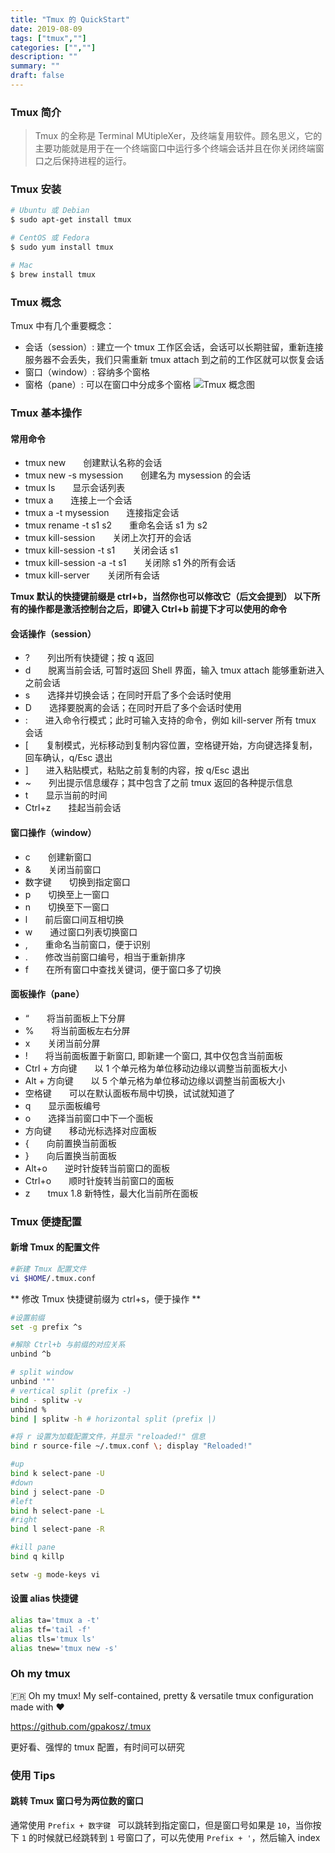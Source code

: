 ```yaml
---
title: "Tmux 的 QuickStart"
date: 2019-08-09
tags: ["tmux",""]
categories: ["",""]
description: ""
summary: ""
draft: false
---
```


### Tmux 简介
> Tmux 的全称是 Terminal MUtipleXer，及终端复用软件。顾名思义，它的主要功能就是用于在一个终端窗口中运行多个终端会话并且在你关闭终端窗口之后保持进程的运行。

### Tmux 安装
```bash
# Ubuntu 或 Debian
$ sudo apt-get install tmux

# CentOS 或 Fedora
$ sudo yum install tmux

# Mac
$ brew install tmux
```

### Tmux 概念
Tmux 中有几个重要概念：
- 会话（session）: 建立一个 tmux 工作区会话，会话可以长期驻留，重新连接服务器不会丢失，我们只需重新 tmux attach 到之前的工作区就可以恢复会话
- 窗口（window）: 容纳多个窗格
- 窗格（pane）: 可以在窗口中分成多个窗格
![Tmux 概念图](https://img.aladdinding.cn/tmux.png)


### Tmux 基本操作
#### 常用命令
- tmux new　　创建默认名称的会话
- tmux new -s mysession　　创建名为 mysession 的会话
- tmux ls　　显示会话列表
- tmux a　　连接上一个会话
- tmux a -t mysession　　连接指定会话
- tmux rename -t s1 s2　　重命名会话 s1 为 s2
- tmux kill-session　　关闭上次打开的会话
- tmux kill-session -t s1　　关闭会话 s1
- tmux kill-session -a -t s1　　关闭除 s1 外的所有会话
- tmux kill-server　　关闭所有会话

**Tmux 默认的快捷键前缀是 ctrl+b，当然你也可以修改它（后文会提到）
以下所有的操作都是激活控制台之后，即键入 Ctrl+b 前提下才可以使用的命令**

#### 会话操作（session）
- ?　　列出所有快捷键；按 q 返回
- d　　脱离当前会话, 可暂时返回 Shell 界面，输入 tmux attach 能够重新进入之前会话
- s　　选择并切换会话；在同时开启了多个会话时使用
- D　　选择要脱离的会话；在同时开启了多个会话时使用
- :　　进入命令行模式；此时可输入支持的命令，例如 kill-server 所有 tmux 会话
- [　　复制模式，光标移动到复制内容位置，空格键开始，方向键选择复制，回车确认，q/Esc 退出
- ]　　进入粘贴模式，粘贴之前复制的内容，按 q/Esc 退出
- ~　　列出提示信息缓存；其中包含了之前 tmux 返回的各种提示信息
- t　　显示当前的时间
- Ctrl+z　　挂起当前会话

#### 窗口操作（window）
- c　　创建新窗口
- &　　关闭当前窗口
- 数字键　　切换到指定窗口
- p　　切换至上一窗口
- n　　切换至下一窗口
- l　　前后窗口间互相切换
- w　　通过窗口列表切换窗口
- ,　　重命名当前窗口，便于识别
- .　　修改当前窗口编号，相当于重新排序
- f　　在所有窗口中查找关键词，便于窗口多了切换

#### 面板操作（pane）
- “　　将当前面板上下分屏
- %　　将当前面板左右分屏
- x　　关闭当前分屏
- !　　将当前面板置于新窗口, 即新建一个窗口, 其中仅包含当前面板
- Ctrl + 方向键　　以 1 个单元格为单位移动边缘以调整当前面板大小
- Alt + 方向键　　以 5 个单元格为单位移动边缘以调整当前面板大小
- 空格键　　可以在默认面板布局中切换，试试就知道了
- q　　显示面板编号
- o　　选择当前窗口中下一个面板
- 方向键　　移动光标选择对应面板
- {　　向前置换当前面板
- }　　向后置换当前面板
- Alt+o　　逆时针旋转当前窗口的面板
- Ctrl+o　　顺时针旋转当前窗口的面板
- z　　tmux 1.8 新特性，最大化当前所在面板

### Tmux 便捷配置
#### 新增 Tmux 的配置文件
```bash
#新建 Tmux 配置文件
vi $HOME/.tmux.conf
```
** 修改 Tmux 快捷键前缀为 ctrl+s，便于操作 **

```bash
#设置前缀
set -g prefix ^s

#解除 Ctrl+b 与前缀的对应关系
unbind ^b

# split window
unbind '"'
# vertical split (prefix -)
bind - splitw -v
unbind %
bind | splitw -h # horizontal split (prefix |)

#将 r 设置为加载配置文件，并显示 "reloaded!" 信息
bind r source-file ~/.tmux.conf \; display "Reloaded!"

#up
bind k select-pane -U
#down
bind j select-pane -D
#left
bind h select-pane -L
#right
bind l select-pane -R

#kill pane
bind q killp

setw -g mode-keys vi
```

#### 设置 alias 快捷键
```bash
alias ta='tmux a -t'
alias tf='tail -f'
alias tls='tmux ls'
alias tnew='tmux new -s'
```
### Oh my tmux

🇫🇷 Oh my tmux! My self-contained, pretty & versatile tmux configuration made with ❤️

https://github.com/gpakosz/.tmux

更好看、强悍的 tmux 配置，有时间可以研究

### 使用 Tips

#### 跳转 Tmux 窗口号为两位数的窗口

通常使用 `Prefix + 数字键 ` 可以跳转到指定窗口，但是窗口号如果是 `10`，当你按下 `1` 的时候就已经跳转到 `1` 号窗口了，可以先使用 `Prefix + '`，然后输入 index